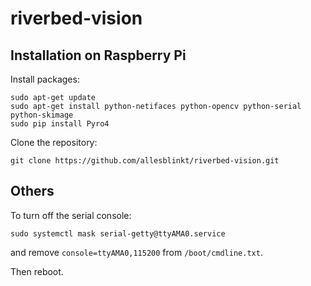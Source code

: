 # riverbed-vision

## Installation on Raspberry Pi

Install packages:

```
sudo apt-get update
sudo apt-get install python-netifaces python-opencv python-serial python-skimage
sudo pip install Pyro4
```

Clone the repository:

```
git clone https://github.com/allesblinkt/riverbed-vision.git
```

## Others

To turn off the serial console:

```
sudo systemctl mask serial-getty@ttyAMA0.service
```

and remove `console=ttyAMA0,115200` from `/boot/cmdline.txt`.

Then reboot.
